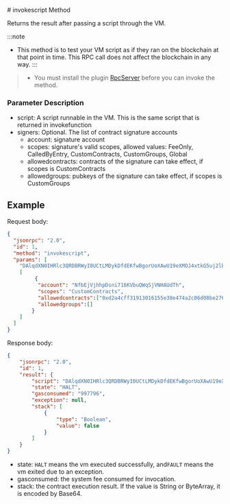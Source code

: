 ﻿﻿# invokescript Method

Returns the result after passing a script through the VM.

:::note
 - This method is to test your VM script as if they ran on the blockchain at that point in time. This RPC call does not affect the blockchain in any way.
:::
> - You must install the plugin [RpcServer](https://github.com/neo-project/neo-modules/releases) before you can invoke the method.

### Parameter Description

- script: A script runnable in the VM. This is the same script that is returned in invokefunction
- signers: Optional. The list of contract signature accounts
  * account: signature account
  * scopes: signature's valid scopes, allowed values: FeeOnly, CalledByEntry, CustomContracts, CustomGroups, Global
  * allowedcontracts: contracts of the signature can take effect, if scopes is CustomContracts
  * allowedgroups: pubkeys of the signature can take effect, if scopes is CustomGroups

## Example

Request body:

```json
{
  "jsonrpc": "2.0",
  "id": 1,
  "method": "invokescript",
  "params": [    
    "DAlqdXN0IHRlc3QRDBRWyI0UCtLMDykDfdEKfwBgorUoXAwU19eXMOJ4xtkG5uj2lb+th34/+pAUwB8MCHRyYW5zZmVyDBTPduKL0AYsSkeO41VhARMZ88+k0kFifVtS",
    [
         {
          "account": "NfbEjVjhhpDsni716KVbuQWqSjVNHAUdTh",
          "scopes": "CustomContracts",
          "allowedcontracts":["0xd2a4cff31913016155e38e474a2c06d08be276cf","0xd2a4cff31913016155e38e474a2c06d08be276cf"],
          "allowedgroups":[]
        }
    ]
  ]
}
```

Response body:

```json
{
    "jsonrpc": "2.0",
    "id": 1,
    "result": {
        "script": "DAlqdXN0IHRlc3QRDBRWyI0UCtLMDykDfdEKfwBgorUoXAwU19eXMOJ4xtkG5uj2lb+th34/+pAUwB8MCHRyYW5zZmVyDBTPduKL0AYsSkeO41VhARMZ88+k0kFifVtS",
        "state": "HALT",
        "gasconsumed": "997796",
        "exception": null,
        "stack": [
            {
                "type": "Boolean",
                "value": false
            }
        ]
    }
}
```

- state:  `HALT` means the vm executed successfully, and`FAULT` means the vm exited due to an exception. 
- gasconsumed: the system fee consumed for invocation.
- stack: the contract execution result. If the value is String or ByteArray, it is encoded by Base64.
